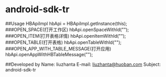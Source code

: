 # android-sdk-tr
##Usage
    HBApiImpl hbApi = HBApiImpl.getInstance(this);
###OPEN_SPACE(打开工作区)
    hbApi.openSpaceWithId("");
###OPEN_ITEM(打开表格详情)
    hbApi.openItemWithId("");
###OPEN_TABLE(打开表格)
    hbApi.openTableWithId("");
###OPEN_APP_WITH_TABLE_MESSAGE(打开应用)
    hbApi.openAppWithHBTableMessage("");
    
##Developed by
Name: liuzhanta
E-mail: liuzhanta@huoban.com
Subject: android-sdk-tr